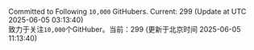 Committed to Following `10,000` GitHubers. Current: <!-- FOLLOWING_COUNT -->299<!-- FOLLOWING_COUNT --> (Update at UTC <!-- LAST_UPDATED -->2025-06-05 03:13:40<!-- LAST_UPDATED -->)<br>
致力于关注`10,000`个GitHuber。当前：<!-- FOLLOWING_COUNT -->299<!-- FOLLOWING_COUNT --> (更新于北京时间 <!-- LAST_UPDATED_CST -->2025-06-05 11:13:40<!-- LAST_UPDATED_CST -->)
